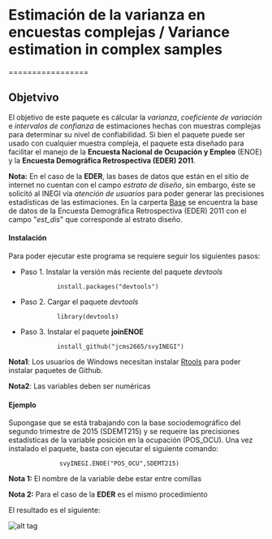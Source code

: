 # Estimación de la varianza en encuestas complejas / Variance estimation in complex samples
=================



## Objetvivo


El objetivo de este paquete es cálcular la _varianza_, _coeficiente de variación_ e _intervalos de confianza_ de estimaciones hechas con muestras complejas para determinar su nivel de confiabilidad.  Si bien el paquete puede ser usado con cualquier muestra compleja, el paquete esta diseñado para facilitar el manejo de la **Encuesta Nacional de Ocupación y Empleo**  (ENOE) y la **Encuesta Demográfica Retrospectiva (EDER) 2011**.

**Nota:** En el caso de la **EDER**, las bases de datos que están en el sitio de internet no cuentan con el campo _estrato de diseño_, sin embargo, éste se solicitó al INEGI vía _atención de usuarios_ para poder generar las precisiones estadísticas de las estimaciones. En la carperta [Base](https://github.com/jcms2665/svyINEGI/tree/master/Base) se encuentra la base de datos de la Encuesta Demográfica Retrospectiva (EDER) 2011 con el campo "_est_dis_" que corresponde al estrato diseño.

 





#### Instalación

Para poder ejecutar este programa se requiere seguir los siguientes pasos:

+ Paso 1. Instalar la versión más reciente del paquete _devtools_

    ```
              install.packages("devtools")
    ```

+ Paso 2. Cargar el paquete _devtools_

    ```
              library(devtools)
    ```

+ Paso 3. Instalar el paquete **joinENOE**

    ```
              install_github("jcms2665/svyINEGI")
    ```

**Nota1**: Los usuarios de Windows necesitan instalar [Rtools](https://cran.r-project.org/bin/windows/Rtools/) para poder instalar  paquetes de Github.

**Nota2**: Las variables deben ser numéricas




#### Ejemplo

Supongase que se está trabajando con la base sociodemográfico del segundo trimestre de 2015 (SDEMT215) y se requeire las precisiones estadísticas de la variable posición en la ocupación (POS_OCU). Una vez instalado el paquete, basta con ejecutar el siguiente comando:


```
              svyINEGI.ENOE("POS_OCU",SDEMT215)
```


**Nota 1:** El nombre de la variable debe estar entre comillas

**Nota 2:** Para el caso de la **EDER** es el mismo procedimiento

El resultado es el siguiente:



![alt tag](https://cloud.githubusercontent.com/assets/13545121/14332444/3e3199ae-fc0f-11e5-95fe-64627ccd699a.jpg)




